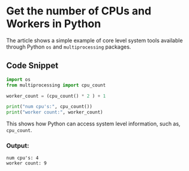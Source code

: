 # Get the number of CPUs and Workers in Python

The article shows a simple example of core level system tools available through Python `os` and `multiprocessing` packages.

## Code Snippet

```py
import os
from multiprocessing import cpu_count

worker_count = (cpu_count() * 2 ) + 1

print("num cpu's:", cpu_count())
print("worker count:", worker_count)
```

This shows how Python can access system level information, such as, `cpu_count`.

### Output:
```
num cpu's: 4
worker count: 9
```
